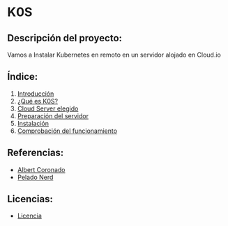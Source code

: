 # K0S

## Descripción del proyecto:
Vamos a Instalar Kubernetes en remoto en un servidor alojado en Cloud.io

## Índice:
1. [ Introducción ](https://github.com/juanglez01/K0S/blob/1820b1d44fd068e6eb067daa6bc1fb2f3d7a7b6f/Introducci%C3%B3n.md)
2. [ ¿Qué es K0S? ](https://github.com/juanglez01/K0S/blob/1820b1d44fd068e6eb067daa6bc1fb2f3d7a7b6f/K0S.md)
3. [ Cloud Server elegido ]()
4. [ Preparación del servidor ]()
5. [ Instalación ]()
6. [ Comprobación del funcionamiento ]()

## Referencias:
- [ Albert Coronado ]()
- [ Pelado Nerd ]()

## Licencias:
- [ Licencia ]()

